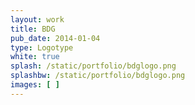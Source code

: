 ```yaml
---
layout: work
title: BDG
pub_date: 2014-01-04
type: Logotype
white: true
splash: /static/portfolio/bdglogo.png
splashbw: /static/portfolio/bdglogo.png
images: [ ]
---
```







